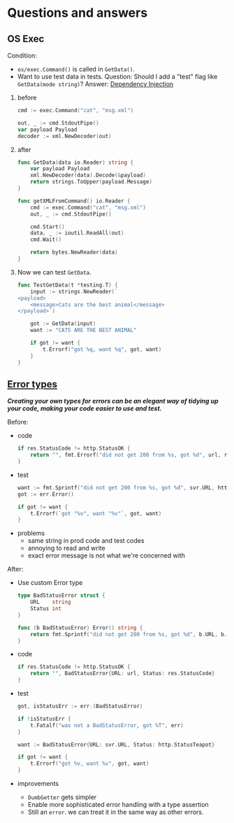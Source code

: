 # Questions and answers

## OS Exec

Condition:
- `os/exec.Command()` is called in `GetData()`.
- Want to use test data in tests.
Question: Should I add a "test" flag like `GetData(mode string)`?
Answer: [Dependency Injection](https://quii.gitbook.io/learn-go-with-tests/go-fundamentals/dependency-injection)

1. before

    ```go
	cmd := exec.Command("cat", "msg.xml")

	out, _ := cmd.StdoutPipe()
	var payload Payload
	decoder := xml.NewDecoder(out)
    ```

1. after

    ```go
    func GetData(data io.Reader) string {
        var payload Payload
        xml.NewDecoder(data).Decode(&payload)
        return strings.ToUpper(payload.Message)
    }

    func getXMLFromCommand() io.Reader {
        cmd := exec.Command("cat", "msg.xml")
        out, _ := cmd.StdoutPipe()

        cmd.Start()
        data, _ := ioutil.ReadAll(out)
        cmd.Wait()

        return bytes.NewReader(data)
    }
    ```
1. Now we can test `GetData`.

    ```go
    func TestGetData(t *testing.T) {
        input := strings.NewReader(`
    <payload>
        <message>Cats are the best animal</message>
    </payload>`)

        got := GetData(input)
        want := "CATS ARE THE BEST ANIMAL"

        if got != want {
            t.Errorf("got %q, want %q", got, want)
        }
    }
    ```

## [Error types](https://quii.gitbook.io/learn-go-with-tests/questions-and-answers/error-types)

***Creating your own types for errors can be an elegant way of tidying up your code, making your code easier to use and test.***


Before:

- code
    ```go
    if res.StatusCode != http.StatusOK {
        return "", fmt.Errorf("did not get 200 from %s, got %d", url, res.StatusCode)
    }
    ```
- test
    ```go
	want := fmt.Sprintf("did not get 200 from %s, got %d", svr.URL, http.StatusTeapot)
	got := err.Error()

	if got != want {
		t.Errorf(`got "%v", want "%v"`, got, want)
	}
    ```
- problems
    - same string in prod code and test codes
    - annoying to read and write
    - exact error message is not what we're concerned with

After:
- Use custom Error type

    ```go
    type BadStatusError struct {
        URL    string
        Status int
    }

    func (b BadStatusError) Error() string {
        return fmt.Sprintf("did not get 200 from %s, got %d", b.URL, b.Status)
    }
    ```
- code
    ```go
	if res.StatusCode != http.StatusOK {
		return "", BadStatusError{URL: url, Status: res.StatusCode}
	}
    ```
- test

    ```go
    got, isStatusErr := err.(BadStatusError)

	if !isStatusErr {
		t.Fatalf("was not a BadStatusError, got %T", err)
	}

	want := BadStatusError{URL: svr.URL, Status: http.StatusTeapot}

	if got != want {
		t.Errorf("got %v, want %v", got, want)
	}
    ```
- improvements
    - `DumbGetter` gets simpler
    - Enable more sophisticated error handling with a type assertion
    - Still an `error`. we can treat it in the same way as other errors.
